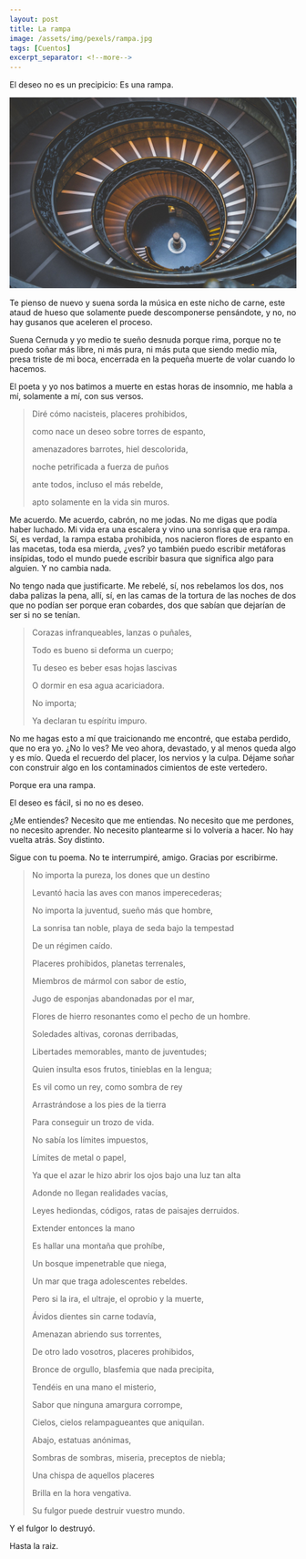 ```yaml
---
layout: post
title: La rampa
image: /assets/img/pexels/rampa.jpg
tags: [Cuentos]
excerpt_separator: <!--more-->
---
```


El deseo no es un precipicio: Es una rampa.

<!--more-->

[![rampa](/assets/img/pexels/rampa.jpg)](/assets/img/pexels/rampa.jpg)

Te pienso de nuevo y suena sorda la música en este nicho de carne, este ataud de hueso que solamente puede descomponerse pensándote, y no, no hay gusanos que aceleren el proceso.

Suena Cernuda y yo medio te sueño desnuda porque rima, porque no te puedo soñar más libre, ni más pura, ni más puta que siendo medio mía, presa triste de mi boca, encerrada en la pequeña muerte de volar cuando lo hacemos.

El poeta y yo nos batimos a muerte en estas horas de insomnio, me habla a mí, solamente a mí, con sus versos.

>Diré cómo nacisteis, placeres prohibidos,
>
>como nace un deseo sobre torres de espanto,
>
>amenazadores barrotes, hiel descolorida,
>
>noche petrificada a fuerza de puños
>
>ante todos, incluso el más rebelde,
>
>apto solamente en la vida sin muros.

Me acuerdo. Me acuerdo, cabrón, no me jodas. No me digas que podía haber luchado. Mi vida era una escalera y vino una sonrisa que era rampa. Sí, es verdad, la rampa estaba prohibida, nos nacieron flores de espanto en las macetas, toda esa mierda, ¿ves? yo también puedo escribir metáforas insípidas, todo el mundo puede escribir basura que significa algo para alguien. Y no cambia nada.

No tengo nada que justificarte. Me rebelé, sí, nos rebelamos los dos, nos daba palizas la pena, allí, sí, en las camas de la tortura de las noches de dos que no podían ser porque eran cobardes, dos que sabían que dejarían de ser si no se tenían.

>Corazas infranqueables, lanzas o puñales,
>
>Todo es bueno si deforma un cuerpo;
>
>Tu deseo es beber esas hojas lascivas
>
>O dormir en esa agua acariciadora.
>
>No importa;
>
>Ya declaran tu espíritu impuro.

No me hagas esto a mí que traicionando me encontré, que estaba perdido, que no era yo. ¿No lo ves? Me veo ahora, devastado, y al menos queda algo y es mío. Queda el recuerdo del placer, los nervios y la culpa. Déjame soñar con construir algo en los contaminados cimientos de este vertedero.

Porque era una rampa.

El deseo es fácil, si no no es deseo.

¿Me entiendes? Necesito que me entiendas. No necesito que me perdones, no necesito aprender. No necesito plantearme si lo volvería a hacer. No hay vuelta atrás. Soy distinto.

Sigue con tu poema. No te interrumpiré, amigo. Gracias por escribirme.

<blockquote>
<p>No importa la pureza, los dones que un destino</p>
<p>Levantó hacia las aves con manos imperecederas;</p>
<p>No importa la juventud, sueño más que hombre,</p>
<p>La sonrisa tan noble, playa de seda bajo la tempestad</p>
<p>De un régimen caído.</p>
<p>Placeres prohibidos, planetas terrenales,</p>
<p>Miembros de mármol con sabor de estío,</p>
<p>Jugo de esponjas abandonadas por el mar,</p>
<p>Flores de hierro resonantes como el pecho de un hombre.</p>
<p></p>
<p>Soledades altivas, coronas derribadas,</p>
<p>Libertades memorables, manto de juventudes;</p>
<p>Quien insulta esos frutos, tinieblas en la lengua;</p>
<p>Es vil como un rey, como sombra de rey</p>
<p>Arrastrándose a los pies de la tierra</p>
<p>Para conseguir un trozo de vida.</p>
<p></p>
<p>No sabía los límites impuestos,</p>
<p>Límites de metal o papel,</p>
<p>Ya que el azar le hizo abrir los ojos bajo una luz tan alta</p>
<p>Adonde no llegan realidades vacías,</p>
<p>Leyes hediondas, códigos, ratas de paisajes derruidos.</p>
<p></p>
<p>Extender entonces la mano</p>
<p>Es hallar una montaña que prohíbe,</p>
<p>Un bosque impenetrable que niega,</p>
<p>Un mar que traga adolescentes rebeldes.</p>
<p></p>
<p>Pero si la ira, el ultraje, el oprobio y la muerte,</p>
<p>Ávidos dientes sin carne todavía,</p>
<p>Amenazan abriendo sus torrentes,</p>
<p>De otro lado vosotros, placeres prohibidos,</p>
<p>Bronce de orgullo, blasfemia que nada precipita,</p>
<p>Tendéis en una mano el misterio,</p>
<p>Sabor que ninguna amargura corrompe,</p>
<p>Cielos, cielos relampagueantes que aniquilan.</p>
<p></p>
<p>Abajo, estatuas anónimas,</p>
<p>Sombras de sombras, miseria, preceptos de niebla;</p>
<p>Una chispa de aquellos placeres</p>
<p>Brilla en la hora vengativa.</p>
<p>Su fulgor puede destruir vuestro mundo.</p>
</blockquote>

Y el fulgor lo destruyó.

Hasta la raiz.

